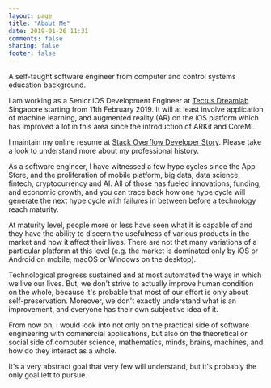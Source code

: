 ```yaml
---
layout: page
title: "About Me"
date: 2019-01-26 11:31
comments: false
sharing: false
footer: false
---
```


A self-taught software engineer from computer and control systems education background.

I am working as a Senior iOS Development Engineer at [Tectus Dreamlab](https://tectusdreamlab.com/) Singapore starting from 11th February 2019. It will at least involve application of machine learning, and augmented reality (AR) on the iOS platform which has improved a lot in this area since the introduction of ARKit and CoreML.

I maintain my online resume at [Stack Overflow Developer Story](https://stackoverflow.com/story/jessearmand). Please take a look to understand more about my professional history.

As a software engineer, I have witnessed a few hype cycles since the App Store, and the proliferation of mobile platform, big data, data science, fintech, cryptocurrency and AI. All of those has fueled innovations, funding, and economic growth, and you can trace back how one hype cycle will generate the next hype cycle with failures in between before a technology reach maturity.

At maturity level, people more or less have seen what it is capable of and they have the ability to discern the usefulness of various products in the market and how it affect their lives. There are not that many variations of a particular platform at this level (e.g. the market is dominated only by iOS or Android on mobile, macOS or Windows on the desktop).

Technological progress sustained and at most automated the ways in which we live our lives. But, we don't strive to actually improve human condition on the whole, because it's probable that most of our effort is only about self-preservation. Moreover, we don't exactly understand what is an improvement, and everyone has their own subjective idea of it.

From now on, I would look into not only on the practical side of software engineering with commercial applications, but also on the theoretical or social side of computer science, mathematics, minds, brains, machines, and how do they interact as a whole.

It's a very abstract goal that very few will understand, but it's probably the only goal left to pursue.
